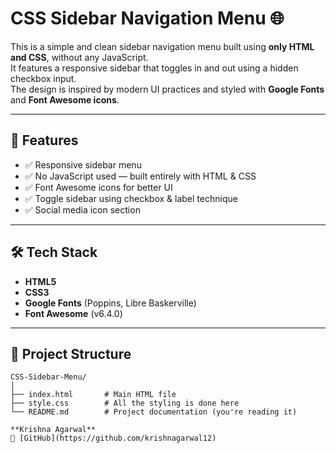 # CSS Sidebar Navigation Menu 🌐

This is a simple and clean sidebar navigation menu built using **only HTML and CSS**, without any JavaScript.  
It features a responsive sidebar that toggles in and out using a hidden checkbox input.  
The design is inspired by modern UI practices and styled with **Google Fonts** and **Font Awesome icons**.

---

## 🚀 Features

- ✅ Responsive sidebar menu
- ✅ No JavaScript used — built entirely with HTML & CSS
- ✅ Font Awesome icons for better UI
- ✅ Toggle sidebar using checkbox & label technique
- ✅ Social media icon section

---

## 🛠️ Tech Stack

- **HTML5**
- **CSS3**
- **Google Fonts** (Poppins, Libre Baskerville)
- **Font Awesome** (v6.4.0)

---

## 📂 Project Structure

```plaintext
CSS-Sidebar-Menu/
│
├── index.html       # Main HTML file
├── style.css        # All the styling is done here
└── README.md        # Project documentation (you're reading it)

**Krishna Agarwal**  
🔗 [GitHub](https://github.com/krishnagarwal12)  
